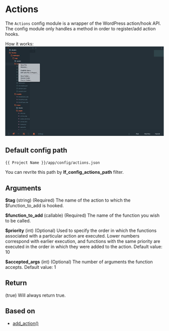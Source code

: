 Actions
===

The `Actions` config module is a wrapper of the WordPress action/hook API. The config module only handles a method in order to register/add action hooks.

How it works: ![Actions](images/actions.gif)

Default config path
---
`{{ Project Name }}/app/config/actions.json`

You can revrite this path by __lf\_config\_actions\_path__ filter.

Arguments
---
__$tag__
(string) (Required) The name of the action to which the $function_to_add is hooked.

__$function\_to\_add__
(callable) (Required) The name of the function you wish to be called.

__$priority__
(int) (Optional) Used to specify the order in which the functions associated with a particular action are executed. Lower numbers correspond with earlier execution, and functions with the same priority are executed in the order in which they were added to the action.
Default value: 10

**$accepted\_args**
(int) (Optional) The number of arguments the function accepts.
Default value: 1

Return
---

(true) Will always return true.

## Based on
* [add_action()](https://developer.wordpress.org/reference/functions/add_action/)